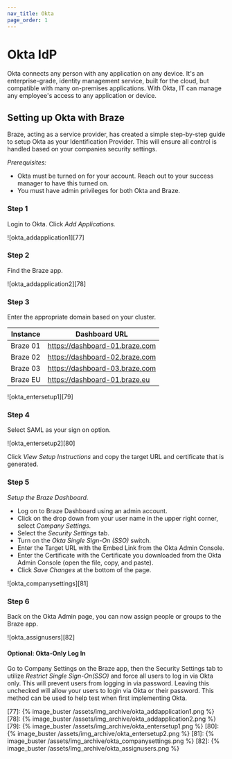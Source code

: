 ```yaml
---
nav_title: Okta
page_order: 1
---
```


# Okta IdP
Okta connects any person with any application on any device. It's an enterprise-grade, identity management service, built for the cloud, but compatible with many on-premises applications. With Okta, IT can manage any employee's access to any application or device.

## Setting up Okta with Braze
Braze, acting as a service provider, has created a simple step-by-step guide to setup Okta as your Identification Provider. This will ensure all control is handled based on your companies security settings.

_Prerequisites:_

- Okta must be turned on for your account.  Reach out to your success manager to have this turned on.
- You must have admin privileges for both Okta and Braze.


### Step 1
Login to Okta.  Click _Add Applications._

![okta_addapplication1][77]


### Step 2
Find the Braze app.

![okta_addapplication2][78]

### Step 3
Enter the appropriate domain based on your cluster.

Instance  | Dashboard URL
----------|-------------------------
Braze 01 | https://dashboard-01.braze.com
Braze 02 | https://dashboard-02.braze.com
Braze 03 | https://dashboard-03.braze.com
Braze EU | https://dashboard-01.braze.eu

![okta_entersetup1][79]

### Step 4
Select SAML as your sign on option.

![okta_entersetup2][80]


Click _View Setup Instructions_ and copy the target URL and certificate that is generated.


### Step 5

_Setup the Braze Dashboard._

* Log on to Braze Dashboard using an admin account.
* Click on the drop down from your user name in the upper right corner, select _Company Settings._
* Select the _Security Settings_ tab.
* Turn on the _Okta Single Sign-On (SSO)_ switch.
* Enter the Target URL with the Embed Link from the Okta Admin Console.
* Enter the Certificate with the Certificate you downloaded from the Okta Admin Console (open the file, copy, and paste).
* Click _Save Changes_ at the bottom of the page.

![okta_companysettings][81]


### Step 6
Back on the Okta Admin page, you can now assign people or groups to the Braze app.

![okta_assignusers][82]

#### Optional: Okta-Only Log In
Go to Company Settings on the Braze app, then the Security Settings tab to utilize _Restrict Single Sign-On(SSO)_ and force all users to log in via Okta only. This will prevent users from logging in via password.  Leaving this unchecked will allow your users to login via Okta or their password. This method can be used to help test when first implementing Okta.


[77]: {% image_buster /assets/img_archive/okta_addapplication1.png %}
[78]: {% image_buster /assets/img_archive/okta_addapplication2.png %}
[79]: {% image_buster /assets/img_archive/okta_entersetup1.png %}
[80]: {% image_buster /assets/img_archive/okta_entersetup2.png %}
[81]: {% image_buster /assets/img_archive/okta_companysettings.png %}
[82]: {% image_buster /assets/img_archive/okta_assignusers.png %}
